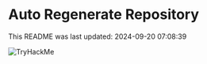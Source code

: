 # Auto Regenerate Repository

This README was last updated: 2024-09-20 07:08:39

 ![TryHackMe](https://tryhackme.com/badge/533634)